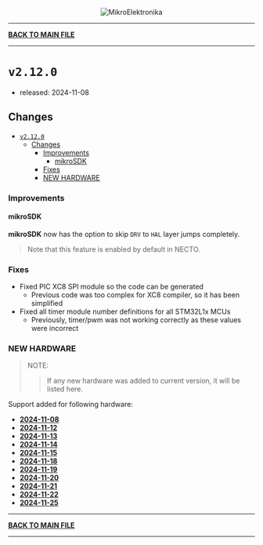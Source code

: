 <p align="center">
  <img src="http://www.mikroe.com/img/designs/beta/logo_small.png?raw=true" alt="MikroElektronika"/>
</p>

---

**[BACK TO MAIN FILE](../../changelog.md)**

---

# `v2.12.0`

+ released: 2024-11-08

## Changes

+ [`v2.12.0`](#v2120)
  + [Changes](#changes)
    + [Improvements](#improvements)
      + [mikroSDK](#mikrosdk)
    + [Fixes](#fixes)
    + [NEW HARDWARE](#new-hardware)

### Improvements

#### mikroSDK

**mikroSDK** now has the option to skip `DRV` to `HAL` layer jumps completely.

> Note that this feature is enabled by default in NECTO.

### Fixes

+ Fixed PIC XC8 SPI module so the code can be generated
  + Previous code was too complex for XC8 compiler, so it has been simplified
+ Fixed all timer module number definitions for all STM32L1x MCUs
  + Previously, timer/pwm was not working correctly as these values were incorrect

### NEW HARDWARE

> NOTE:
>> If any new hardware was added to current version, it will be listed here.

Support added for following hardware:

+ **[2024-11-08](./new_hw/2024-11-08.md)**
+ **[2024-11-12](./new_hw/2024-11-12.md)**
+ **[2024-11-13](./new_hw/2024-11-13.md)**
+ **[2024-11-14](./new_hw/2024-11-14.md)**
+ **[2024-11-15](./new_hw/2024-11-15.md)**
+ **[2024-11-18](./new_hw/2024-11-18.md)**
+ **[2024-11-19](./new_hw/2024-11-19.md)**
+ **[2024-11-20](./new_hw/2024-11-20.md)**
+ **[2024-11-21](./new_hw/2024-11-21.md)**
+ **[2024-11-22](./new_hw/2024-11-22.md)**
+ **[2024-11-25](./new_hw/2024-11-25.md)**

---

**[BACK TO MAIN FILE](../../changelog.md)**

---
